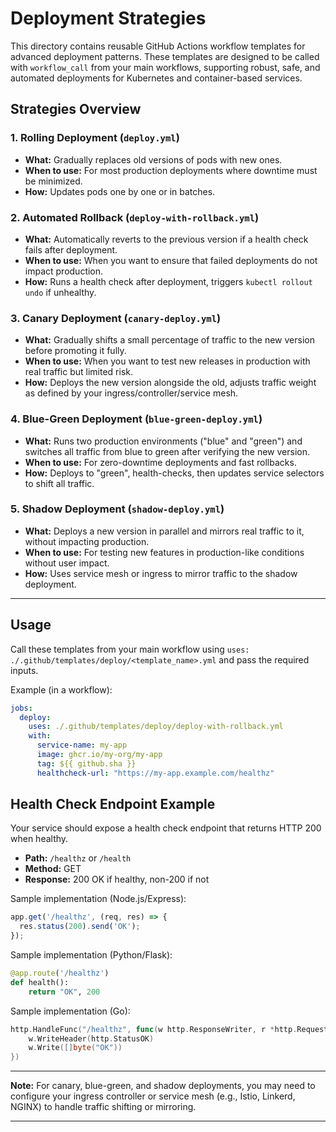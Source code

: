 # Deployment Strategies

This directory contains reusable GitHub Actions workflow templates for advanced deployment patterns. These templates are designed to be called with `workflow_call` from your main workflows, supporting robust, safe, and automated deployments for Kubernetes and container-based services.

## Strategies Overview

### 1. Rolling Deployment (`deploy.yml`)
- **What:** Gradually replaces old versions of pods with new ones.
- **When to use:** For most production deployments where downtime must be minimized.
- **How:** Updates pods one by one or in batches.

### 2. Automated Rollback (`deploy-with-rollback.yml`)
- **What:** Automatically reverts to the previous version if a health check fails after deployment.
- **When to use:** When you want to ensure that failed deployments do not impact production.
- **How:** Runs a health check after deployment, triggers `kubectl rollout undo` if unhealthy.

### 3. Canary Deployment (`canary-deploy.yml`)
- **What:** Gradually shifts a small percentage of traffic to the new version before promoting it fully.
- **When to use:** When you want to test new releases in production with real traffic but limited risk.
- **How:** Deploys the new version alongside the old, adjusts traffic weight as defined by your ingress/controller/service mesh.

### 4. Blue-Green Deployment (`blue-green-deploy.yml`)
- **What:** Runs two production environments ("blue" and "green") and switches all traffic from blue to green after verifying the new version.
- **When to use:** For zero-downtime deployments and fast rollbacks.
- **How:** Deploys to "green", health-checks, then updates service selectors to shift all traffic.

### 5. Shadow Deployment (`shadow-deploy.yml`)
- **What:** Deploys a new version in parallel and mirrors real traffic to it, without impacting production.
- **When to use:** For testing new features in production-like conditions without user impact.
- **How:** Uses service mesh or ingress to mirror traffic to the shadow deployment.

---

## Usage

Call these templates from your main workflow using `uses: ./.github/templates/deploy/<template_name>.yml` and pass the required inputs.

Example (in a workflow):
```yaml
jobs:
  deploy:
    uses: ./.github/templates/deploy/deploy-with-rollback.yml
    with:
      service-name: my-app
      image: ghcr.io/my-org/my-app
      tag: ${{ github.sha }}
      healthcheck-url: "https://my-app.example.com/healthz"
```

## Health Check Endpoint Example

Your service should expose a health check endpoint that returns HTTP 200 when healthy.
- **Path:** `/healthz` or `/health`
- **Method:** GET
- **Response:** 200 OK if healthy, non-200 if not

Sample implementation (Node.js/Express):

```javascript
app.get('/healthz', (req, res) => {
  res.status(200).send('OK');
});
```

Sample implementation (Python/Flask):

```python
@app.route('/healthz')
def health():
    return "OK", 200
```

Sample implementation (Go):

```go
http.HandleFunc("/healthz", func(w http.ResponseWriter, r *http.Request) {
    w.WriteHeader(http.StatusOK)
    w.Write([]byte("OK"))
})
```

---

**Note:** For canary, blue-green, and shadow deployments, you may need to configure your ingress controller or service mesh (e.g., Istio, Linkerd, NGINX) to handle traffic shifting or mirroring.

---
